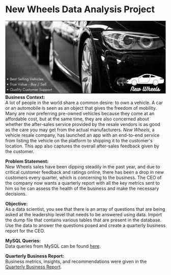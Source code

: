 # New Wheels Data Analysis Project
![](images/New%20Wheels%20logo.png)
**Business Context:**<br />
A lot of people in the world share a common desire: to own a vehicle. A car or an automobile is seen as an object that gives the freedom of mobility. Many are now preferring pre-owned vehicles because they come at an affordable cost, but at the same time, they are also concerned about whether the after-sales service provided by the resale vendors is as good as the care you may get from the actual manufacturers. *New Wheels*, a vehicle resale company, has launched an app with an end-to-end service from listing the vehicle on the platform to shipping it to the customer's location. This app also captures the overall after-sales feedback given by the customer.

**Problem Statement:**<br />
New Wheels sales have been dipping steadily in the past year, and due to critical customer feedback and ratings online, there has been a drop in new customers every quarter, which is concerning to the business. The CEO of the company now wants a quarterly report with all the key metrics sent to him so he can assess the health of the business and make the necessary decisions.

**Objective:**<br />
As a data scientist, you see that there is an array of questions that are being asked at the leadership level that needs to be answered using data. Import the dump file that contains various tables that are present in the database. Use the data to answer the questions posed and create a quarterly business report for the CEO.

**MySQL Queries:**<br />
Data queries from MySQL can be found [here](solution/submission_Derrick_Black.sql).

**Quarterly Business Report:**<br />
Business metrics, insights, and recommendations were given in the [Quarterly Business Report](solution/submission_Derrick_Black_Slides.pdf).
